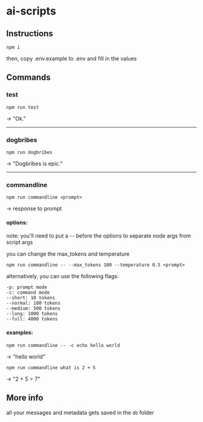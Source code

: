 # ai-scripts

## Instructions

`npm i`

then, copy .env.example to .env and fill in the values

## Commands

### test

`npm run test`

-> "Ok."

---

### dogbribes

`npm run dogbribes`

-> "Dogbribes is epic."

---

### commandline

`npm run commandline <prompt>`

-> response to prompt

#### options:

note: you'll need to put a -- before the options to separate node args from script args

you can change the max_tokens and temperature

`npm run commandline -- --max_tokens 100 --temperature 0.5 <prompt>`

alternatively, you can use the following flags:

```
-p: prompt mode
-c: command mode
--short: 10 tokens
--normal: 100 tokens
--medium: 500 tokens
--long: 1000 tokens
--full: 4000 tokens
```

#### examples:

`npm run commandline -- -c echo hello world`

-> "hello world"

`npm run commandline what is 2 + 5`

-> "2 + 5 = 7"

## More info

all your messages and metadata gets saved in the `db` folder